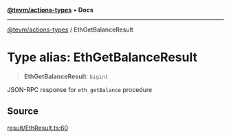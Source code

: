 [**@tevm/actions-types**](../README.md) • **Docs**

***

[@tevm/actions-types](../globals.md) / EthGetBalanceResult

# Type alias: EthGetBalanceResult

> **EthGetBalanceResult**: `bigint`

JSON-RPC response for `eth_getBalance` procedure

## Source

[result/EthResult.ts:60](https://github.com/evmts/tevm-monorepo/blob/main/packages/actions-types/src/result/EthResult.ts#L60)
